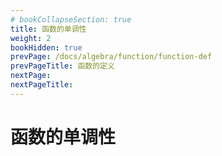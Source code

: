```yaml
---
# bookCollapseSection: true
title: 函数的单调性
weight: 2
bookHidden: true
prevPage: /docs/algebra/function/function-def
prevPageTitle: 函数的定义
nextPage: 
nextPageTitle: 
---
```


# 函数的单调性

